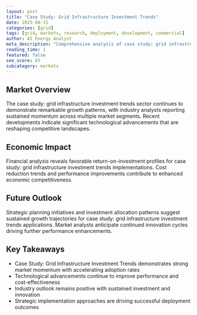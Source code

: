 ```yaml
---
layout: post
title: "Case Study: Grid Infrastructure Investment Trends"
date: 2025-08-15
categories: [grid]
tags: [grid, markets, research, deployment, development, commercial]
author: AI Energy Analyst
meta_description: "Comprehensive analysis of case study: grid infrastructure investment trends covering market trends, technology developments, and industry outlook. Discover key insights and future projections."
reading_time: 1
featured: false
seo_score: 85
subcategory: markets
---
```


## Market Overview

The case study: grid infrastructure investment trends sector continues to demonstrate remarkable growth patterns, with industry analysts reporting sustained momentum across multiple market segments. Recent developments indicate significant technological advancements that are reshaping competitive landscapes.

## Economic Impact

Financial analysis reveals favorable return-on-investment profiles for case study: grid infrastructure investment trends implementations. Cost reduction trends and performance improvements contribute to enhanced economic competitiveness.

## Future Outlook

Strategic planning initiatives and investment allocation patterns suggest sustained growth trajectories for case study: grid infrastructure investment trends applications. Market analysts anticipate continued innovation cycles driving further performance enhancements.

## Key Takeaways

- Case Study: Grid Infrastructure Investment Trends demonstrates strong market momentum with accelerating adoption rates
- Technological advancements continue to improve performance and cost-effectiveness
- Industry outlook remains positive with sustained investment and innovation
- Strategic implementation approaches are driving successful deployment outcomes

